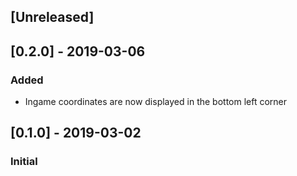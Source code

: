 ## [Unreleased]

## [0.2.0] - 2019-03-06
### Added
- Ingame coordinates are now displayed in the bottom left corner

## [0.1.0] - 2019-03-02
### Initial